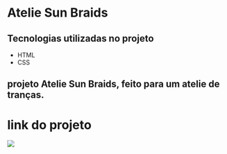 #  Atelie Sun Braids
## Tecnologias utilizadas no projeto
* HTML
* CSS
## projeto Atelie Sun Braids, feito para um atelie de tranças.
# link do projeto
   <a href="https://atelie-sun-braids.vercel.app/" target="_blank"><img src="https://img.shields.io/badge/-Atelie_Sun_Braids-purple?style=for-the-badge&logo=aluraplayo&logoColor=white"></a>

